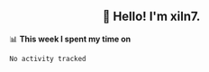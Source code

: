 <h2 align="center">👋 Hello! I'm xiln7.</h2>

📊 **This week I spent my time on**
<!--START_SECTION:waka-->

```txt
No activity tracked
```

<!--END_SECTION:waka-->


